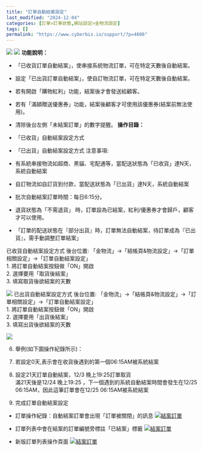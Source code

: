```yaml
---
title: "訂單自動結案設定"
last_modified: "2024-12-04"
categories: [訂單>訂單狀態,網站設定>金物流設定]
tags: []
permalink: "https://www.cyberbiz.io/support/?p=4606"
---
```


![](https://www.cyberbiz.io/support/wp-content/uploads/適用站別.png)
[![](https://www.cyberbiz.io/support/wp-content/uploads/台灣站.png)](https://www.cyberbiz.io/support/?page_id=2490)
**功能說明：**  

* 「已收貨訂單自動結案」，使串接系統物流訂單，可在特定天數後自動結案。
* 設定「已出貨訂單自動結案」，使自訂物流訂單，可在特定天數後自動結案。
* 若有開啟「購物紅利」功能，結案後才會發送給顧客。
* 若有「滿額贈送優惠券」功能，結案後顧客才可使用該優惠券(結案前無法使用)。
* 清除後台左側「未結案訂單」的數字提醒。
**操作目錄：**

* 「已收貨」自動結案設定方式
* 「已出貨」自動結案設定方式
注意事項:  

* 有系統串接物流如超商、黑貓、宅配通等，當配送狀態為「已收貨」達N天，系統自動結案
* 自訂物流如自訂貨到付款，當配送狀態為「已出貨」達N天，系統自動結案
* 批次自動結案訂單時間：每日6:15分。
* 退貨狀態為「不需退貨」 時，訂單設為已結案，紅利/優惠券才會歸戶，顧客才可以使用。
* 「訂單的配送狀態在『部分出貨』時，訂單無法自動結案，待訂單成為『已出貨』，需手動調整訂單結案」

已收貨自動結案設定方式 後台位置: 「金物流」→「結帳頁&物流設定」→「訂單相關設定」→「訂單自動結案設定」  
1\. 將訂單自動結案按鈕做「ON」開啟  
2\. 選擇要用「取貨後結案」  
3\. 填寫取貨後欲結案的天數  

[![](https://www.cyberbiz.io/support/wp-content/uploads/訂單自動結案設定01.png)](https://www.cyberbiz.io/support/wp-content/uploads/訂單自動結案設定01.png) 已出貨自動結案設定方式 後台位置:
「金物流」→「結帳頁&物流設定」→「訂單相關設定」→「訂單自動結案設定」  
1\. 將訂單自動結案按鈕做「ON」開啟  
2\. 選擇要用「出貨後結案」  
3\. 填寫出貨後欲結案的天數  

[![](https://www.cyberbiz.io/support/wp-content/uploads/訂單自動結案設定.png)](https://www.cyberbiz.io/support/wp-content/uploads/訂單自動結案設定.png)

6. 舉例(如下圖操作紀錄所示)：  

1. 若設定0天,表示會在收貨後遇到的第一個06:15AM被系統結案
2. 設定21天訂單自動結案，12/3 晚上19:25訂單取貨  
滿21天後是12/24 晚上19:25 ，下一個遇到的系統自動結案時間會發生在12/25 06:15AM，因此這筆訂單會在12/25
06:15AM被系統結案

7. 完成訂單自動結案設定
* 訂單操作紀錄：自動結案訂單會出現「訂單被關閉」的訊息
[![結案訂單](https://www.cyberbiz.co/support/wp-content/uploads/2019/03/結案訂單-6.png)](https://www.cyberbiz.co/support/wp-content/uploads/2019/03/結案訂單-6.png)

* 訂單列表中會在結案的訂單編號旁標註「已結案」標籤
[![結案訂單](https://www.cyberbiz.co/support/wp-content/uploads/2019/03/結案訂單-7.png)](https://www.cyberbiz.co/support/wp-content/uploads/2019/03/結案訂單-7.png)

* 新版訂單列表操作頁面
[![結案訂單](https://www.cyberbiz.io/support/wp-content/uploads/新版-訂單管理-已結案-1834x853-1.png)](https://www.cyberbiz.io/support/wp-content/uploads/新版-訂單管理-已結案-1834x853-1.png)

